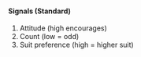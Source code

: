 #### Signals (Standard)
   1. Attitude (high encourages)
   1. Count (low = odd)
   1. Suit preference (high = higher suit)

